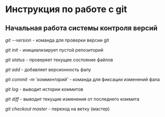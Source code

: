 # Инструкция по работе с git

## Начальная работа системы контроля версий

*git --version* - команда для проверки версии git

*git init* - инициализирует пустой репозиторий

*git status* - проверяет текущее состояние файлов

*git add* - добавляет версионность фалу

*git commit -m 'комментарий'* - команда для фиксации изменений фала

*git log* - выводит истории коммитов

*git diff* - выводит текущие изменения от последнего коммита

*git checkout master* - переход на ветку (мастер)